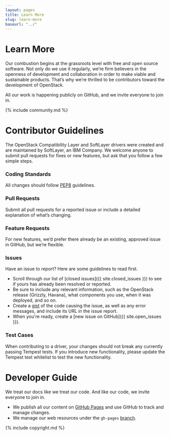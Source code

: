 ```yaml
---
layout: pages
title: Learn More
slug: learn-more
baseurl: "../"
---
```


# Learn More

Our combustion begins at the grassroots level with free and open source software. Not only do we use it regularly, we’re firm believers in the openness of development and collaboration in order to make viable and sustainable products. That’s why we’re thrilled to be contributors toward the development of OpenStack.

All our work is happening publicly on GitHub, and we invite everyone to join in.

{% include community.md %}

# Contributor Guidelines

The OpenStack Compatibility Layer and SoftLayer drivers were created and are maintained by SoftLayer, an IBM Company. We welcome anyone to submit pull requests for fixes or new features, but ask that you follow a few simple steps.

### Coding Standards

All changes should follow [PEP8](http://www.python.org/dev/peps/pep-0008) guidelines.

### Pull Requests

Submit all pull requests for a reported issue or include a detailed explanation of what’s changing. 

### Feature Requests

For new features, we’d prefer there already be an existing, approved issue in GitHub, but we’re flexible.

### Issues

Have an issue to report? Here are some guidelines to read first.

* Scroll through our list of [closed issues]({{ site.closed_issues }}) to see if yours has already been resolved or reported.
* Be sure to include any relevant information, such as the OpenStack release (Grizzly, Havana), what components you use, when it was deployed, and so on.
* Create a [gist](https://gist.github.com) of the code causing the issue, as well as any error messages, and include its URL in the issue report.
* When you're ready, create a [new issue on GitHub]({{ site.open_issues }}).

### Test Cases

When contributing to a driver, your changes should not break any currently passing Tempest tests. If you introduce new functionality, please update the Tempest test whitelist to test the new functionality.

# Developer Guide

We treat our docs like we treat our code. And like our code, we invite everyone to join in.

* We publish all our content on [GitHub Pages](http://pages.github.com) and use GitHub to track and manage changes.
* We manage our web resources under the `gh-pages` [branch](https://github.com/softlayer/jumpgate/tree/gh-pages).

{% include copyright.md %}